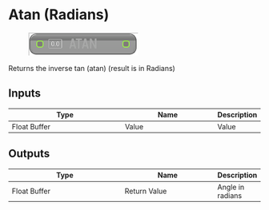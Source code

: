 # Atan (Radians)

<div align="left" data-full-width="false">

<figure><img src="Atan_(Radians).png" alt=""><figcaption></figcaption></figure>

</div>

Returns the inverse tan (atan) (result is in Radians)

## Inputs

<table>
<thead><tr><th width="250">Type</th><th width="200">Name</th><th>Description</th></tr></thead>
<tbody>
<tr><td>Float Buffer</td><td>Value</td><td>Value</td></tr>
</tbody>
</table>

## Outputs

<table>
<thead><tr><th width="250">Type</th><th width="200">Name</th><th>Description</th></tr></thead>
<tbody>
<tr><td>Float Buffer</td><td>Return Value</td><td>Angle in radians</td></tr>
</tbody>
</table>